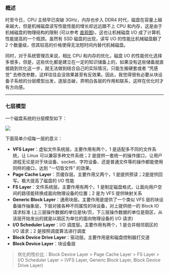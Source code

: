 ### 概述

时至今日，CPU 主频早已突破 3GHz，内存也步入 DDR4 时代，磁盘在容量上越来越大，但是机械磁盘读写性能性能的增长却远远跟不上 CPU 和内存，这是由于机械磁盘的物理结构的限制 (可以参考 [直观图](https://github.com/hsxhr-10/blog/blob/master/Linux/%E3%80%90%E7%A3%81%E7%9B%98%20IO%E3%80%91--%20%E6%80%A7%E8%83%BD%E6%8C%87%E6%A0%87(%E8%A3%B8%E7%9B%98).md))，这也让机械磁盘 I/O 成了计算机性能提高的一个瓶颈。虽然有 SSD 磁盘的出现，读写 I/O 的性能比机械磁盘翻了 2 个数量级，但其较高的价格使得无法短时间内替代机械磁盘。

同时，对于系统管理员来说，相比 CPU 和内存的优化，磁盘 I/O 的性能优化选择多很多，但是，这些优化都是建立在一定的知识储备上的，如果没有这些储备就直接跳到优化这一步，就无法做到结合自己的实际情况，只能生搬硬套或者 “凭感觉” 去修改参数，这样往往会没效果甚至有反效果。因此，我觉得很有必要从块设备子系统的分层模型出发，逐层击破，弄明白各层的作用和联系，这样在优化时才有方向感。

---

### 七层模型

一个磁盘系统的分层模型如下：

![](https://raw.githubusercontent.com/hsxhr-10/picture/master/%E5%9D%97%E8%AE%BE%E5%A4%87%E5%88%86%E5%B1%82%E5%9B%BE2.jpg)

下面简单介绍每一层的意义：

- **VFS Layer**：虚拟文件系统层。主要作用有两个，1 是适配多不同的文件系统，让 Linux 可以兼容多种文件系统；2 是提供一套统一的操作接口，让用户进程无论是对于块设备、socket、字符设备、还是普通文件等的操作都能使用同样的接口，达到 “一切皆文件” 的效果。
- **Page Cache Layer**：页缓存层。主要作用又两个，1 是提供预读；2是提供回写。极大提高了磁盘的 I/O 性能
- **FS Layer**：文件系统层。主要作用有两个，1 是制定磁盘格式，让面向用户空间的路径能转换成面向物理设备的位置；2 是为 VFS 提供映射关系
- **Generic Block Layer**：通用块层。主要作用是提供了一个类似 VFS 层的块设备操作抽象层，下层对接各种不同属性的块设备，对上提供统一的 Block IO 请求标准 (上三层操作数据的单位是块/页，下三层操作数据的单位是扇区，从该层开始发出的就是以扇区为单位的面向物理设备的 I/O 请求)
- **I/O Scheduler Layer**：I/O 调度层。主要作用有两个，1 是合并相邻扇区的 I/O 请求；2 是按照调度算法进行调度
- **Block Device Drive Layer**：驱动层。主要作用是和磁盘控制器打交道
- **Block Device Layer**：块设备层

> 优化的性价比：Block Device Layer > Page Cache Layer > FS Layer > I/O Scheduler Layer > (VFS Layer, Generic Block Layer, Block Device Drive Layer)
